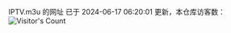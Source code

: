 IPTV.m3u 的网址 已于 2024-06-17 06:20:01 更新，本仓库访客数：![Visitor's Count](https://profile-counter.glitch.me/pxiptv_TV/count.svg)
